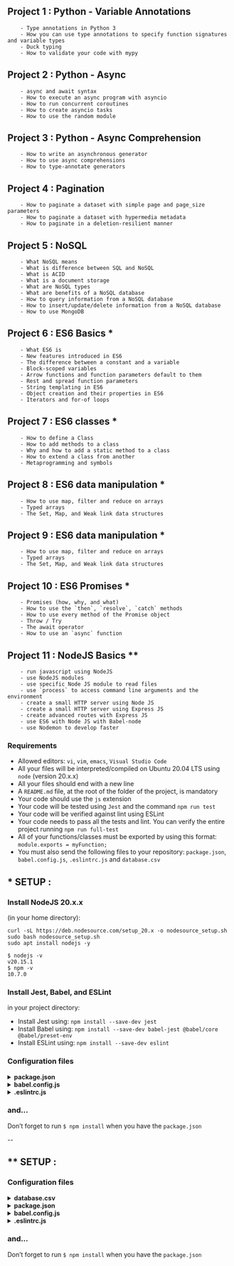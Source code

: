 ## Project 1 : Python - Variable Annotations
        - Type annotations in Python 3
        - How you can use type annotations to specify function signatures and variable types
        - Duck typing
        - How to validate your code with mypy

## Project 2 : Python - Async
        - async and await syntax
        - How to execute an async program with asyncio
        - How to run concurrent coroutines
        - How to create asyncio tasks
        - How to use the random module

## Project 3 : Python - Async Comprehension
        - How to write an asynchronous generator
        - How to use async comprehensions
        - How to type-annotate generators

## Project 4 : Pagination
        - How to paginate a dataset with simple page and page_size parameters
        - How to paginate a dataset with hypermedia metadata
        - How to paginate in a deletion-resilient manner

## Project 5 : NoSQL
        - What NoSQL means
        - What is difference between SQL and NoSQL
        - What is ACID
        - What is a document storage
        - What are NoSQL types
        - What are benefits of a NoSQL database
        - How to query information from a NoSQL database
        - How to insert/update/delete information from a NoSQL database
        - How to use MongoDB

## Project 6 : ES6 Basics *
        - What ES6 is
        - New features introduced in ES6
        - The difference between a constant and a variable
        - Block-scoped variables
        - Arrow functions and function parameters default to them
        - Rest and spread function parameters
        - String templating in ES6
        - Object creation and their properties in ES6
        - Iterators and for-of loops

## Project 7 : ES6 classes *
        - How to define a Class
        - How to add methods to a class
        - Why and how to add a static method to a class
        - How to extend a class from another
        - Metaprogramming and symbols

## Project 8 : ES6 data manipulation *
        - How to use map, filter and reduce on arrays
        - Typed arrays
        - The Set, Map, and Weak link data structures

## Project 9 : ES6 data manipulation *
        - How to use map, filter and reduce on arrays
        - Typed arrays
        - The Set, Map, and Weak link data structures

## Project 10 : ES6 Promises *
        - Promises (how, why, and what)
        - How to use the `then`, `resolve`, `catch` methods
        - How to use every method of the Promise object
        - Throw / Try
        - The await operator
        - How to use an `async` function

## Project 11 : NodeJS Basics **
        - run javascript using NodeJS
        - use NodeJS modules
        - use specific Node JS module to read files
        - use `process` to access command line arguments and the environment
        - create a small HTTP server using Node JS
        - create a small HTTP server using Express JS
        - create advanced routes with Express JS
        - use ES6 with Node JS with Babel-node
        - use Nodemon to develop faster

### Requirements
- Allowed editors: `vi`, `vim`, `emacs`, `Visual Studio Code`
- All your files will be interpreted/compiled on Ubuntu 20.04 LTS using `node` (version 20.x.x)
- All your files should end with a new line
- A `README.md` file, at the root of the folder of the project, is mandatory
- Your code should use the `js` extension
- Your code will be tested using `Jest` and the command `npm run test`
- Your code will be verified against lint using ESLint
- Your code needs to pass all the tests and lint. You can verify the entire project running `npm run full-test`
- All of your functions/classes must be exported by using this format: `module.exports = myFunction;`
- You must also send the following files to your repository: `package.json`, `babel.config.js`, `.eslintrc.js` and `database.csv`

## * SETUP :

### Install NodeJS 20.x.x
(in your home directory):
```
curl -sL https://deb.nodesource.com/setup_20.x -o nodesource_setup.sh
sudo bash nodesource_setup.sh
sudo apt install nodejs -y
```
```
$ nodejs -v
v20.15.1
$ npm -v
10.7.0
```
### Install Jest, Babel, and ESLint
in your project directory:
- Install Jest using: `npm install --save-dev jest`
- Install Babel using: `npm install --save-dev babel-jest @babel/core @babel/preset-env`
- Install ESLint using: `npm install --save-dev eslint`


### Configuration files

<details>
    <summary><b>package.json</b></summary>
```
{
  "scripts": {
    "lint": "./node_modules/.bin/eslint",
    "check-lint": "lint [0-9]*.js",
    "dev": "npx babel-node",
    "test": "jest",
    "full-test": "./node_modules/.bin/eslint [0-9]*.js && jest"
  },
  "devDependencies": {
    "@babel/core": "^7.6.0",
    "@babel/node": "^7.8.0",
    "@babel/preset-env": "^7.6.0",
    "eslint": "^6.8.0",
    "eslint-config-airbnb-base": "^14.0.0",
    "eslint-plugin-import": "^2.18.2",
    "eslint-plugin-jest": "^22.17.0",
    "jest": "^24.9.0"
  }
}
```
</details>


<details>
    <summary><b>babel.config.js</b></summary>
```
module.exports = {
  presets: [
    [
      '@babel/preset-env',
      {
        targets: {
          node: 'current',
        },
      },
    ],
  ],
};
```
</details>

<details>
    <summary><b>.eslintrc.js</b></summary>
```
module.exports = {
  env: {
    browser: false,
    es6: true,
    jest: true,
  },
  extends: [
    'airbnb-base',
    'plugin:jest/all',
  ],
  globals: {
    Atomics: 'readonly',
    SharedArrayBuffer: 'readonly',
  },
  parserOptions: {
    ecmaVersion: 2018,
    sourceType: 'module',
  },
  plugins: ['jest'],
  rules: {
    'max-classes-per-file': 'off',
    'no-underscore-dangle': 'off',
    'no-console': 'off',
    'no-shadow': 'off',
    'no-restricted-syntax': [
      'error',
      'LabeledStatement',
      'WithStatement',
    ],
  },
  overrides:[
    {
      files: ['*.js'],
      excludedFiles: 'babel.config.js',
    }
  ]
};
```
</details>

### and…
Don’t forget to run `$ npm install` when you have the `package.json`

--

## ** SETUP :

### Configuration files

<details>
    <summary><b>database.csv</b></summary>
```
firstname,lastname,age,field
Johann,Kerbrou,30,CS
Guillaume,Salou,30,SWE
Arielle,Salou,20,CS
Jonathan,Benou,30,CS
Emmanuel,Turlou,40,CS
Guillaume,Plessous,35,CS
Joseph,Crisou,34,SWE
Paul,Schneider,60,SWE
Tommy,Schoul,32,SWE
Katie,Shirou,21,CS
```
</details>

<details>
    <summary><b>package.json</b></summary>
```
{
  "name": "node_js_basics",
  "version": "1.0.0",
  "description": "",
  "main": "index.js",
  "scripts": {
    "lint": "./node_modules/.bin/eslint",
    "check-lint": "lint [0-9]*.js",
    "test": "./node_modules/mocha/bin/mocha --require babel-register --exit",
    "dev": "nodemon --exec babel-node --presets babel-preset-env ./server.js ./database.csv"
  },
  "author": "",
  "license": "ISC",
  "dependencies": {
    "chai-http": "^4.3.0",
    "express": "^4.17.1"
  },
  "devDependencies": {
      "babel-cli": "^6.26.0",
      "babel-preset-env": "^1.7.0",
      "lint": "*",
      "eslint": "^6.8.0",
      "eslint-config-airbnb-base": "^14.2.1",
      "eslint-plugin-import": "^2.29.1",
      "eslint-plugin-jest": "^22.21.0",
      "nodemon": "^2.0.22",
      "chai": "^4.4.1",
      "mocha": "^6.2.3",
      "request": "^2.88.2",
      "sinon": "^7.5.0"
  }
}
```
</details>

<details>
    <summary><b>babel.config.js</b></summary>
```
module.exports = {
  presets: [
    [
      '@babel/preset-env',
      {
        targets: {
          node: 'current',
        },
      },
    ],
  ],
};
```
</details>

<details>
    <summary><b>.eslintrc.js</b></summary>
```
module.exports = {
  env: {
    browser: false,
    es6: true,
    jest: true,
  },
  extends: [
    'airbnb-base',
    'plugin:jest/all',
  ],
  globals: {
    Atomics: 'readonly',
    SharedArrayBuffer: 'readonly',
  },
  parserOptions: {
    ecmaVersion: 2018,
    sourceType: 'module',
  },
  plugins: ['jest'],
  rules: {
    'max-classes-per-file': 'off',
    'no-underscore-dangle': 'off',
    'no-console': 'off',
    'no-shadow': 'off',
    'no-restricted-syntax': [
      'error',
      'LabeledStatement',
      'WithStatement',
    ],
  },
  overrides:[
    {
      files: ['*.js'],
      excludedFiles: 'babel.config.js',
    }
  ]
};
```
</details>

### and…
Don’t forget to run `$ npm install` when you have the `package.json`
